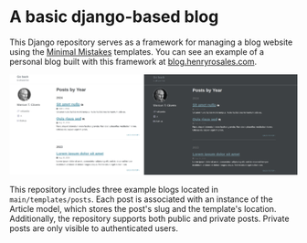 
# A basic django-based blog

This Django repository serves as a framework for managing a blog website using the <a href="https://github.com/mmistakes/minimal-mistakes">Minimal Mistakes</a> templates. You can see an example of a personal blog built with this framework at [blog.henryrosales.com](https://blog.henryrosales.com).

![](static/main/img/app_front.png)

This repository includes three example blogs located in `main/templates/posts`. Each post is associated with an instance of the Article model, which stores the post's slug and the template's location. Additionally, the repository supports both public and private posts. Private posts are only visible to authenticated users.

